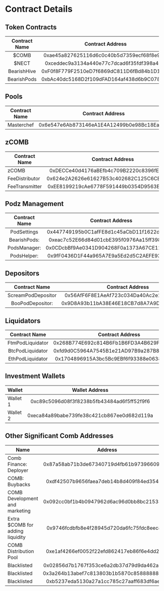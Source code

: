# Contract Details

## Token Contracts

| Contract Name |              Contract Address              | Decimal |     |
| :-----------: | :----------------------------------------: | ------- | :-: |
|     $COMB     | 0xae45a827625116d6c0c40b5d7359ecf68f8e9afd | 18      |     |
|     $NECT     | 0xceddec9a3134a440e77c7dcad6f35fdf398a49fc | 18      |     |
|  BearishHive  | 0xF0f8F779F2510eD7f6869dC811D6fBd84b1D1045 | 0       |     |
|  BearishPods  | 0xbAc40dc5168D2f109dFAD164af438d6b9C078254 | 0       |     |

## Pools

| Contract Name |              Contract Address              |     |
| ------------- | :----------------------------------------: | :-: |
| Masterchef    | 0x6e547e6Ab873146eA1E4A12499b0e98Bc18Ea222 |     |

## zCOMB&#x20;

| Contract Name  |              Contract Address              |     |
| -------------- | :----------------------------------------: | :-: |
| zCOMB          | 0xDECCe40d4176aBEfb4c709B2220c8396fE710cf7 |     |
| FeeDistributor | 0x624e2A2626e61627B53c402682C125C6CE45e032 |     |
| FeeTransmitter | 0xEE8199219cAe6778F591449b0354D9563E48c7aA |     |

## Podz Management

| Contract Name |              Contract Address              |
| :-----------: | :----------------------------------------: |
|  PodSettings  | 0x447749195b0C1afFE8d1c45aCbD11f1622dE17D9 |
|  BearishPods: | 0xeac7c52E66d84d01cbE395f0976Aa15ff3984297 |
|  PodsManager: | 0x0CDcbBf9Ae0341D904268F0a1373A67CE114c2B3 |
|  PodsHelper:  | 0x9fF0436D1F44a965A7E9a5Ed2d5C2AEFE93f6AdF |

## Depositors

|    Contract Name   |              Contract Address              |
| :----------------: | :----------------------------------------: |
| ScreamPodDepositor | 0x56AfF6F8E1AeAf723c034Da40Ac2e1AA43fa2Cec |
|  BooPodDepositor:  | 0x9D8A93b11bA38E46E18CB7d8A7A9D484e0b3aCAB |

## Liquidators

|   Contract Name  |              Contract Address              |
| :--------------: | :----------------------------------------: |
| FtmPodLiquidator | 0x268B774E692c814B6Fb1B6FD3A4B629F340937A2 |
| BtcPodLiquidator | 0xfd9d0C5964A7545B1e21AD97B9a287B8170A2445 |
| EthPodLiquidator | 0x1704896915A3bc5Bc9EBf6f93388e0638E64B0Bb |

## Investment Wallets

| Wallet   |               Wallet Address               |     |
| -------- | :----------------------------------------: | :-: |
| Wallet 1 | 0xc89c5096d08f3f8238b5fb43484ad6f5ff52f9f6 |     |
| Wallet 2 | 0xeca84a89babe739fe38c421cb867ee0d682d119a |     |

## Other Significant Comb Addresses

| Name                             |                   Address                  |     |
| -------------------------------- | :----------------------------------------: | :-: |
| Comb Finance: Deployer           | 0x87a58ab71b3de67340719d4fb61b97396609a6ec |     |
| COMB: Buybacks                   | 0xdf42507b9656faea7deb14b8d409f84ed3542dff |     |
| COMB Development and marketing   | 0x092cc0bf1b4b0947962d6ac96d0bb8bc21533406 |     |
| Extra $COMB for adding liquidity | 0x9746fcdbfb8e4f28945d720da6fc75fdc8eec850 |     |
| COMB Distribution Pool           | 0xe1af4266ef0052f22efd862417eb86f6e4dd26c5 |     |
| Blacklisted                      | 0x02856d7b1767f353ce6a2db37d79d9da462a6e60 |     |
| Blacklisted                      | 0x3a264b13abef7c813803b1b5870c858888888888 |     |
| Blacklisted                      | 0xb5237eda5130a27a1cc785c27aaff683df6aef48 |     |
